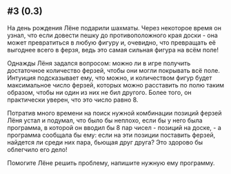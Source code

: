 ## #3 (0.3)

На день рождения Лёне подарили шахматы. Через некоторое время он узнал, что если довести пешку до противоположного края доски - она может превратиться в любую фигуру и, очевидно, что превращать её выгоднее всего в ферзя, ведь это самая сильная фигура на всём поле!

Однажды Лёня задался вопросом: можно ли в игре получить достаточное количество ферзей, чтобы они могли покрывать всё поле. Интуиция подсказывает ему, что можно, и количеством фигур будет максимальное число ферзей, которых можно расставить по полю таким образом, чтобы ни один из них не бил другого. Более того, он практически уверен, что это число равно 8.

Потратив много времени на поиск нужной комбинации позиций ферзей Лёня устал и подумал, что было бы неплохо, если бы у него была программа, в которой он вводил бы 8 пар чисел - позиций на доске, - а программа сообщала бы ему: если на эти позиции поставить ферзей, найдется ли среди них пара, бьющая друг друга? Это здорово бы облегчило его дело!

Помогите Лёне решить проблему, напишите нужную ему программу.